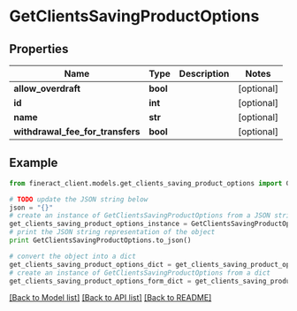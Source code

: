 # GetClientsSavingProductOptions


## Properties

Name | Type | Description | Notes
------------ | ------------- | ------------- | -------------
**allow_overdraft** | **bool** |  | [optional] 
**id** | **int** |  | [optional] 
**name** | **str** |  | [optional] 
**withdrawal_fee_for_transfers** | **bool** |  | [optional] 

## Example

```python
from fineract_client.models.get_clients_saving_product_options import GetClientsSavingProductOptions

# TODO update the JSON string below
json = "{}"
# create an instance of GetClientsSavingProductOptions from a JSON string
get_clients_saving_product_options_instance = GetClientsSavingProductOptions.from_json(json)
# print the JSON string representation of the object
print GetClientsSavingProductOptions.to_json()

# convert the object into a dict
get_clients_saving_product_options_dict = get_clients_saving_product_options_instance.to_dict()
# create an instance of GetClientsSavingProductOptions from a dict
get_clients_saving_product_options_form_dict = get_clients_saving_product_options.from_dict(get_clients_saving_product_options_dict)
```
[[Back to Model list]](../README.md#documentation-for-models) [[Back to API list]](../README.md#documentation-for-api-endpoints) [[Back to README]](../README.md)


